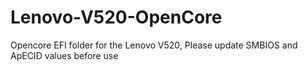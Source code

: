 # Lenovo-V520-OpenCore
Opencore EFI folder for the Lenovo V520, Please update SMBIOS and ApECID values before use
